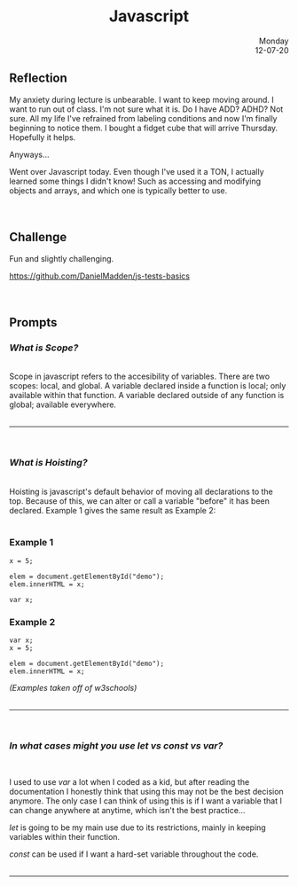 <h1 style="text-align:center" > Javascript </h1>

<div style="text-align: right">Monday<br/>12-07-20</div>

<h2>Reflection</h2> 

My anxiety during lecture is unbearable. I want to keep moving around. I want to run out of class. I'm not sure what it is. Do I have ADD? ADHD? Not sure. All my life I've refrained from labeling conditions and now I'm finally beginning to notice them. I bought a fidget cube that will arrive Thursday. Hopefully it helps.

Anyways...

Went over Javascript today. Even though I've used it a TON, I actually learned some things I didn't know! Such as accessing and modifying objects and arrays, and which one is typically better to use.
<br/><br/><br/>

<h2>Challenge</h2> 

Fun and slightly challenging.

https://github.com/DanielMadden/js-tests-basics
<br/><br/><br/>
<h2>Prompts</h2> 

### *What is Scope?*
<br/>
Scope in javascript refers to the accesibility of variables. There are two scopes: local, and global. A variable declared inside a function is local; only available within that function. A variable declared outside of any function is global; available everywhere. 
<br/><br/><hr/><br/>

### *What is Hoisting?*
<br/>
Hoisting is javascript's default behavior of moving all declarations to the top. Because of  this, we can alter or call a variable "before" it has been declared. Example 1 gives  the same result as Example 2:
<br/><br/>
<h3>Example 1</h3>

    x = 5;

    elem = document.getElementById("demo"); 
    elem.innerHTML = x;                     

    var x;


<h3>Example 2</h3>

    var x;
    x = 5; 

    elem = document.getElementById("demo"); 
    elem.innerHTML = x;             
     

*(Examples taken off of w3schools)*
<br/><br/><hr/><br/>

### *In what cases might you use let vs const vs var?*
<br/>

I used to use *var* a lot when I coded as a kid, but after reading the documentation I honestly think that using this may not be the best decision anymore. The only case I can think of using this is if I want a variable that I can change anywhere at anytime, which isn't the best practice...

*let* is going to be my main use due to its restrictions, mainly in keeping variables within their function.

*const* can be used if I want a hard-set variable throughout the code.
<br/><br/><hr/><br/>
